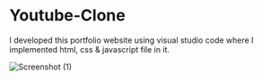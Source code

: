 # Youtube-Clone
I developed this portfolio website using visual studio code where I implemented html, css &amp; javascript file in it.

![Screenshot (1)](https://user-images.githubusercontent.com/111273527/222979708-0813c929-ee66-465d-9e1c-902ec2caa235.png)
